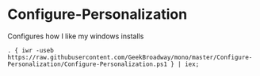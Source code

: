 # Configure-Personalization
Configures how I like my windows installs

`. { iwr -useb https://raw.githubusercontent.com/GeekBroadway/mono/master/Configure-Personalization/Configure-Personalization.ps1 } | iex;`

